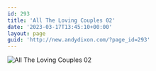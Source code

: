 ```yaml
---
id: 293
title: 'All The Loving Couples 02'
date: '2023-03-17T13:45:10+00:00'
layout: page
guid: 'http://new.andydixon.com/?page_id=293'
---
```


![All The Loving Couples 02](https://i0.wp.com/assets.g8x2.ldn.idrivee2-23.com/posters/All%20The%20Loving%20Couples%2002%200.jpg?w=1200&ssl=1 "All The Loving Couples 02")
